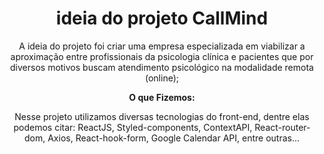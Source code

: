 <h1 align="center">ideia do projeto CallMind</h1>

<p align="center">
  A ideia do projeto foi criar uma empresa especializada em viabilizar a aproximação
  entre profissionais da psicologia clínica e pacientes que por
  diversos motivos buscam atendimento psicológico na modalidade
  remota (online);
</p>

<p align="center">
  <strong>O que Fizemos: </strong>
</p>

<p align="center">
  Nesse projeto utilizamos diversas tecnologias do front-end, dentre elas podemos citar:
  ReactJS, Styled-components, ContextAPI, React-router-dom, Axios, React-hook-form, Google Calendar API, entre outras...
</p>



